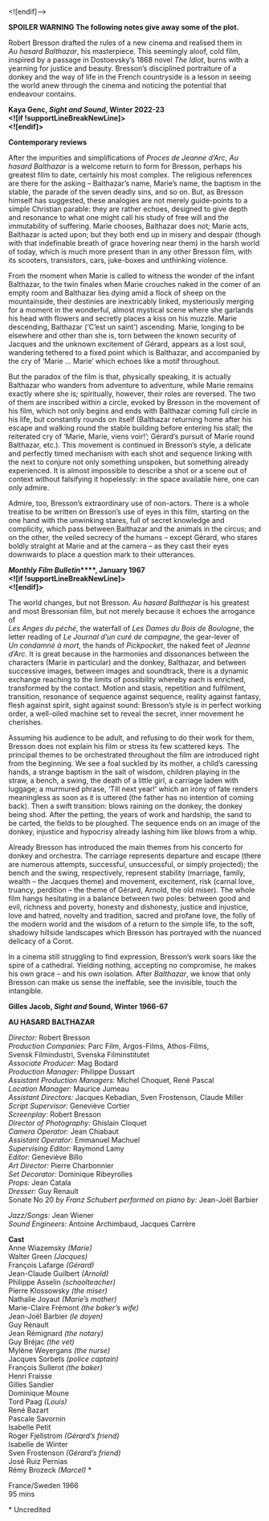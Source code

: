 
<![endif]-->

**SPOILER WARNING The following notes give away some of the plot.**

Robert Bresson drafted the rules of a new cinema and realised them in  
_Au hasard Balthazar_, his masterpiece. This seemingly aloof, cold film, inspired by a passage in Dostoevsky’s 1868 novel _The Idiot_, burns with a yearning for justice and beauty. Bresson’s disciplined portraiture of a donkey and the way of life in the French countryside is a lesson in seeing the world anew through the cinema and noticing the potential that endeavour contains.

**Kaya Genc, _Sight and Sound_, Winter 2022-23  
<![if !supportLineBreakNewLine]>  
<![endif]>**

**Contemporary reviews**

After the impurities and simplifications of _Proces de Jeanne d’Arc_, _Au hasard Balthazar_ is a welcome return to form for Bresson, perhaps his greatest film to date, certainly his most complex. The religious references are there for the asking – Balthazar’s name, Marie’s name, the baptism in the stable, the parade of the seven deadly sins, and so on. But, as Bresson himself has suggested, these analogies are not merely guide-points to a simple Christian parable: they are rather echoes, designed to give depth and resonance to what one might call his study of free will and the immutability of suffering. Marie chooses, Balthazar does not; Marie acts, Balthazar is acted upon; but they both end up in misery and despair (though with that indefinable breath of grace hovering near them) in the harsh world of today, which is much more present than in any other Bresson film, with its scooters, transistors, cars, juke-boxes and unthinking violence.

From the moment when Marie is called to witness the wonder of the infant Balthazar, to the twin finales when Marie crouches naked in the comer of an empty room and Balthazar lies dying amid a flock of sheep on the mountainside, their destinies are inextricably linked, mysteriously merging for a moment in the wonderful, almost mystical scene where she garlands his head with flowers and secretly places a kiss on his muzzle. Marie descending, Balthazar (‘C’est un saint’) ascending. Marie, longing to be elsewhere and other than she is, torn between the known security of Jacques and the unknown excitement of Gérard, appears as a lost soul, wandering tethered to a fixed point which is Balthazar, and accompanied by the cry of ‘Marie ... Marie’ which echoes like a motif throughout.

But the paradox of the film is that, physically speaking, it is actually Balthazar who wanders from adventure to adventure, while Marie remains exactly where she is; spiritually, however, their roles are reversed. The two of them are inscribed within a circle, evoked by Bresson in the movement of his film, which not only begins and ends with Balthazar coming full circle in his life, but constantly rounds on itself (Balthazar returning home after his escape and walking round the stable building before entering his stall; the reiterated cry of ‘Marie, Marie, viens voir!’; Gérard’s pursuit of Marie round Balthazar, etc.). This movement is continued in Bresson’s style, a delicate and perfectly timed mechanism with each shot and sequence linking with the next to conjure not only something unspoken, but something already experienced. It is almost impossible to describe a shot or a scene out of context without falsifying it hopelessly: in the space available here, one can only admire.

Admire, too, Bresson’s extraordinary use of non-actors. There is a whole treatise to be written on Bresson’s use of eyes in this film, starting on the one hand with the unwinking stares, full of secret knowledge and complicity, which pass between Balthazar and the animals in the circus; and on the other, the veiled secrecy of the humans – except Gérard, who stares boldly straight at Marie and at the camera – as they cast their eyes downwards to place a question mark to their utterances.

**_Monthly Film Bulletin_****, January 1967  
<![if !supportLineBreakNewLine]>  
<![endif]>**

The world changes, but not Bresson. _Au hasard Balthazar_ is his greatest and most Bressonian film, but not merely because it echoes the arrogance of  
_Les Anges du péché_, the waterfall of _Les Dames du Bois de Boulogne_, the letter reading of _Le Journal d’un curé de campagne_, the gear-lever of  
_Un condamné à mort_, the hands of _Pickpocket_, the naked feet of _Jeanne d’Arc_. It is great because in the harmonies and dissonances between the characters (Marie in particular) and the donkey, Balthazar, and between successive images, between images and soundtrack, there is a dynamic exchange reaching to the limits of possibility whereby each is enriched, transformed by the contact. Motion and stasis, repetition and fulfilment, transition, resonance of sequence against sequence, reality against fantasy, flesh against spirit, sight against sound: Bresson’s style is in perfect working order, a well-oiled machine set to reveal the secret, inner movement he cherishes.

Assuming his audience to be adult, and refusing to do their work for them, Bresson does not explain his film or stress its few scattered keys. The principal themes to be orchestrated throughout the film are introduced right from the beginning. We see a foal suckled by its mother, a child’s caressing hands, a strange baptism in the salt of wisdom, children playing in the straw, a bench, a swing, the death of a little girl, a carriage laden with luggage; a murmured phrase, ‘Till next year!’ which an irony of fate renders meaningless as soon as it is uttered (the father has no intention of coming back). Then a swift transition: blows raining on the donkey, the donkey being shod. After the petting, the years of work and hardship, the sand to be carted, the fields to be ploughed. The sequence ends on an image of the donkey, injustice and hypocrisy already lashing him like blows from a whip.

Already Bresson has introduced the main themes from his concerto for donkey and orchestra. The carriage represents departure and escape (there are numerous attempts, successful, unsuccessful, or simply projected); the bench and the swing, respectively, represent stability (marriage, family, wealth – the Jacques theme) and movement, excitement, risk (carnal love, truancy, perdition – the theme of Gérard, Arnold, the old miser). The whole film hangs hesitating in a balance between two poles: between good and evil, richness and poverty, honesty and dishonesty, justice and injustice, love and hatred, novelty and tradition, sacred and profane love, the folly of the modern world and the wisdom of a return to the simple life, to the soft, shadowy hillside landscapes which Bresson has portrayed with the nuanced delicacy of a Corot.

In a cinema still struggling to find expression, Bresson’s work soars like the spire of a cathedral. Yielding nothing, accepting no compromise, he makes his own grace – and his own isolation. After _Balthazar_, we know that only Bresson can make us sense the ineffable, see the invisible, touch the intangible.

**Gilles Jacob, _Sight and_ Sound, Winter 1966-67**

**AU HASARD BALTHAZAR**

_Director:_ Robert Bresson  
_Production Companies:_ Parc Film, Argos-Films, Athos-Films,  
Svensk Filmindustri, Svenska Filminstitutet  
_Associate Producer:_ Mag Bodard  
_Production Manager:_ Philippe Dussart  
_Assistant Production Managers:_ Michel Choquet, René Pascal  
_Location Manager:_ Maurice Jumeau  
_Assistant Directors:_ Jacques Kebadian, Sven Frostenson, Claude Miller  
_Script Supervisor:_ Geneviève Cortier  
_Screenplay:_ Robert Bresson  
_Director of Photography:_ Ghislain Cloquet  
_Camera Operator:_ Jean Chiabaut  
_Assistant Operator:_ Emmanuel Machuel  
_Supervising Editor:_ Raymond Lamy  
_Editor:_ Geneviève Billo  
_Art Director:_ Pierre Charbonnier  
_Set Decorator:_ Dominique Ribeyrolles  
_Props:_ Jean Catala  
_Dresser:_ Guy Renault  
Sonate No 20 _by_ _Franz Schubert performed on piano by:_ Jean-Joël Barbier

_Jazz/Songs:_ Jean Wiener  
_Sound Engineers:_ Antoine Archimbaud, Jacques Carrère

  
**Cast**  
Anne Wiazemsky _(Marie)_  
Walter Green _(Jacques)_  
François Lafarge _(Gérard)_  
Jean-Claude Guilbert _(Arnold)_  
Philippe Asselin _(schoolteacher)_  
Pierre Klossowsky _(the miser)_  
Nathalie Joyaut _(Marie’s mother)_  
Marie-Claire Frémont _(the baker’s wife)_  
Jean-Joël Barbier _(le doyen)_  
Guy Renault  
Jean Rémignard _(the notary)_  
Guy Bréjac _(the vet)_  
Mylène Weyergans _(the nurse)_  
Jacques Sorbets _(police captain)_  
François Sullerot _(the baker)_  
Henri Fraisse  
Gilles Sandier  
Dominique Moune  
Tord Paag _(Louis)_  
René Bazart  
Pascale Savornin  
Isabelle Petit  
Roger Fjellstrom _(Gérard’s friend)_  
Isabelle de Winter  
Sven Frostenson _(Gérard’s friend)_  
José Ruiz Pernias  
Rémy Brozeck _(Marcel)_ *  
  
France/Sweden 1966  
95 mins  

\* Uncredited
<!--stackedit_data:
eyJoaXN0b3J5IjpbMTE5OTQ2Nzg3NV19
-->